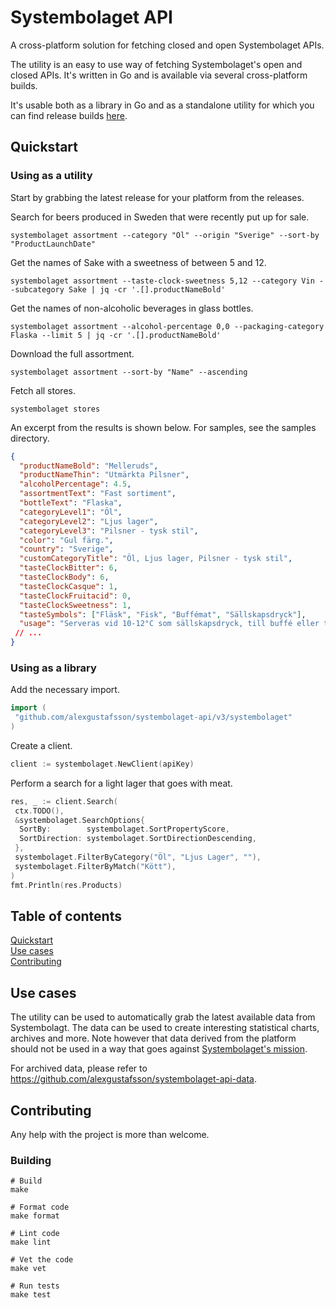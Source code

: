 # Systembolaget API

A cross-platform solution for fetching closed and open Systembolaget APIs.

The utility is an easy to use way of fetching Systembolaget's open and closed APIs.
It's written in Go and is available via several cross-platform builds.

It's usable both as a library in Go and as a standalone utility for which you can find release builds
[here](https://github.com/AlexGustafsson/systembolaget-api-fetch/releases/).

## Quickstart
<a name="quickstart"></a>

### Using as a utility

Start by grabbing the latest release for your platform from the releases.

Search for beers produced in Sweden that were recently put up for sale.

```shell
systembolaget assortment --category "Öl" --origin "Sverige" --sort-by "ProductLaunchDate"
```

Get the names of Sake with a sweetness of between 5 and 12.

```shell
systembolaget assortment --taste-clock-sweetness 5,12 --category Vin --subcategory Sake | jq -cr '.[].productNameBold'
```

Get the names of non-alcoholic beverages in glass bottles.

```shell
systembolaget assortment --alcohol-percentage 0,0 --packaging-category Flaska --limit 5 | jq -cr '.[].productNameBold'
```

Download the full assortment.

```shell
systembolaget assortment --sort-by "Name" --ascending
```

Fetch all stores.

```shell
systembolaget stores
```

An excerpt from the results is shown below. For samples, see the samples directory.

```json
{
  "productNameBold": "Melleruds",
  "productNameThin": "Utmärkta Pilsner",
  "alcoholPercentage": 4.5,
  "assortmentText": "Fast sortiment",
  "bottleText": "Flaska",
  "categoryLevel1": "Öl",
  "categoryLevel2": "Ljus lager",
  "categoryLevel3": "Pilsner - tysk stil",
  "color": "Gul färg.",
  "country": "Sverige",
  "customCategoryTitle": "Öl, Ljus lager, Pilsner - tysk stil",
  "tasteClockBitter": 6,
  "tasteClockBody": 6,
  "tasteClockCasque": 1,
  "tasteClockFruitacid": 0,
  "tasteClockSweetness": 1,
  "tasteSymbols": ["Fläsk", "Fisk", "Buffémat", "Sällskapsdryck"],
  "usage": "Serveras vid 10-12°C som sällskapsdryck, till buffé eller till rätter av fisk eller ljust kött. "
 // ...
}
```

### Using as a library

Add the necessary import.

```go
import (
 "github.com/alexgustafsson/systembolaget-api/v3/systembolaget"
)
```

Create a client.

```go
client := systembolaget.NewClient(apiKey)
```

Perform a search for a light lager that goes with meat.

```go
res, _ := client.Search(
 ctx.TODO(),
 &systembolaget.SearchOptions{
  SortBy:        systembolaget.SortPropertyScore,
  SortDirection: systembolaget.SortDirectionDescending,
 },
 systembolaget.FilterByCategory("Öl", "Ljus Lager", ""),
 systembolaget.FilterByMatch("Kött"),
)
fmt.Println(res.Products)
```

## Table of contents

[Quickstart](#quickstart)<br/>
[Use cases](#usecases)<br/>
[Contributing](#contributing)

## Use cases
<a name="usecases"></a>

The utility can be used to automatically grab the latest available data from Systembolagt. The data can be used to create
interesting statistical charts, archives and more. Note however that data derived from the platform should not be used
in a way that goes against [Systembolaget's mission](https://www.omsystembolaget.se/english/systembolaget-explained/).

For archived data, please refer to <https://github.com/alexgustafsson/systembolaget-api-data>.

## Contributing
<a name="contributing"></a>

Any help with the project is more than welcome.

### Building

```shell
# Build
make

# Format code
make format

# Lint code
make lint

# Vet the code
make vet

# Run tests
make test
```
